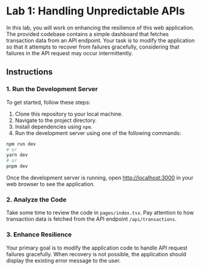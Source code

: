 # Lab 1: Handling Unpredictable APIs

In this lab, you will work on enhancing the resilience of this web application. The provided codebase contains a simple dashboard that fetches transaction data from an API endpoint. Your task is to modify the application so that it attempts to recover from failures gracefully, considering that failures in the API request may occur intermittently.

## Instructions

### 1. Run the Development Server

To get started, follow these steps:

1. Clone this repository to your local machine.
2. Navigate to the project directory.
3. Install dependencies using `npm`.
4. Run the development server using one of the following commands:

```bash
npm run dev
# or
yarn dev
# or
pnpm dev
```

Once the development server is running, open [http://localhost:3000](http://localhost:3000) in your web browser to see the application.

### 2. Analyze the Code

Take some time to review the code in `pages/index.tsx`. Pay attention to how transaction data is fetched from the API endpoint `/api/transactions`.

### 3. Enhance Resilience

Your primary goal is to modify the application code to handle API request failures gracefully. When recovery is not possible, the application should display the existing error message to the user.
